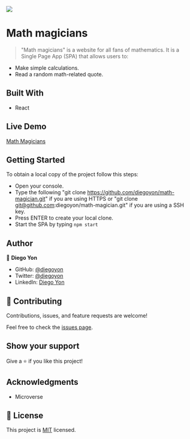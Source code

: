 ![](https://img.shields.io/badge/Microverse-blueviolet)

# Math magicians

> "Math magicians" is a website for all fans of mathematics. It is a Single Page App (SPA) that allows users to:

- Make simple calculations.
- Read a random math-related quote.

## Built With

- React

## Live Demo

[Math Magicians](https://diegoyon.github.io/math-magician)

## Getting Started

To obtain a local copy of the project follow this steps:

- Open your console.
- Type the following "git clone https://github.com/diegoyon/math-magician.git" if you are using HTTPS or "git clone git@github.com:diegoyon/math-magician.git" if you are using a SSH key.
- Press ENTER to create your local clone.
- Start the SPA by typing `npm start`

## Author

👤 **Diego Yon**

- GitHub: [@diegoyon](https://github.com/diegoyon)
- Twitter: [@diegoyon](https://twitter.com/diegoyon)
- LinkedIn: [Diego Yon](https://www.linkedin.com/in/diego-yon-9311aa41/)

## 🤝 Contributing

Contributions, issues, and feature requests are welcome!

Feel free to check the [issues page](../../issues/).

## Show your support

Give a ⭐️ if you like this project!

## Acknowledgments

- Microverse

## 📝 License

This project is [MIT](./LICENSE) licensed.
